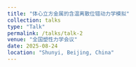 ```yaml
---
title: "体心立方金属的含温离散位错动力学模拟"
collection: talks
type: "Talk"
permalink: /talks/talk-2
venue: "全国塑性力学会议"
date: 2025-08-24
location: "Shunyi, Beijing, China"
---
```

